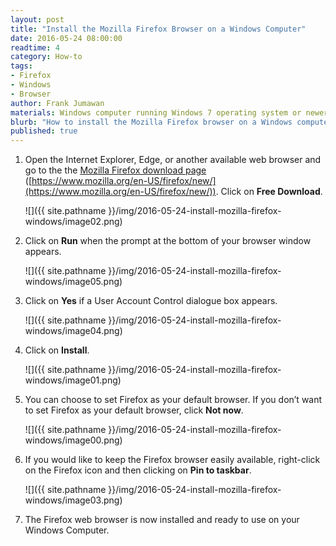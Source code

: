 ```yaml
---
layout: post
title: "Install the Mozilla Firefox Browser on a Windows Computer"
date: 2016-05-24 08:00:00
readtime: 4
category: How-to
tags:
- Firefox
- Windows
- Browser
author: Frank Jumawan
materials: Windows computer running Windows 7 operating system or newer
blurb: "How to install the Mozilla Firefox browser on a Windows computer."
published: true
---
```


1. Open the Internet Explorer, Edge, or another available web browser and go to the the [Mozilla Firefox download page](https://www.mozilla.org/en-US/firefox/new/) ([https://www.mozilla.org/en-US/firefox/new/](https://www.mozilla.org/en-US/firefox/new/)). Click on **Free Download**.

    ![]({{ site.pathname }}/img/2016-05-24-install-mozilla-firefox-windows/image02.png)

2. Click on **Run** when the prompt at the bottom of your browser window appears.

    ![]({{ site.pathname }}/img/2016-05-24-install-mozilla-firefox-windows/image05.png)

3. Click on **Yes** if a User Account Control dialogue box appears.

    ![]({{ site.pathname }}/img/2016-05-24-install-mozilla-firefox-windows/image04.png)

4. Click on **Install**.

    ![]({{ site.pathname }}/img/2016-05-24-install-mozilla-firefox-windows/image01.png)

5. You can choose to set Firefox as your default browser. If you don’t want to set Firefox as your default browser, click **Not now**.

    ![]({{ site.pathname }}/img/2016-05-24-install-mozilla-firefox-windows/image00.png)

6. If you would like to keep the Firefox browser easily available, right-click on the Firefox icon and then clicking on **Pin to taskbar**.

    ![]({{ site.pathname }}/img/2016-05-24-install-mozilla-firefox-windows/image03.png)

7. The Firefox web browser is now installed and ready to use on your Windows Computer.
